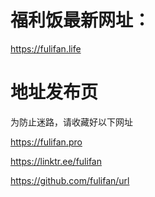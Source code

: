 # 福利饭最新网址：

https://fulifan.life

# 地址发布页

为防止迷路，请收藏好以下网址

https://fulifan.pro

https://linktr.ee/fulifan

https://github.com/fulifan/url
